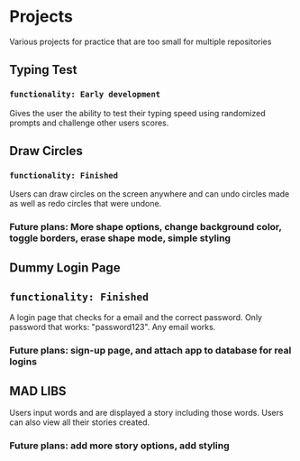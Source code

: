 # Projects

Various projects for practice that are too small for multiple repositories

## Typing Test

### `functionality: Early development`

Gives the user the ability to test their typing speed using randomized prompts and challenge other users scores.

## Draw Circles

### `functionality: Finished`

Users can draw circles on the screen anywhere and can undo circles made as well as redo circles that were undone.

### Future plans: More shape options, change background color, toggle borders, erase shape mode, simple styling

## Dummy Login Page

## `functionality: Finished`

A login page that checks for a email and the correct password. Only password that works: "password123". Any email works.

### Future plans: sign-up page, and attach app to database for real logins

## MAD LIBS

Users input words and are displayed a story including those words. Users can also view all their stories created.

### Future plans: add more story options, add styling
